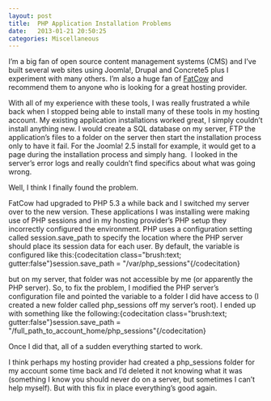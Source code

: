 ```yaml
---
layout: post
title:  PHP Application Installation Problems
date:   2013-01-21 20:50:25
categories: Miscellaneous
---
```

I’m a big fan of open source content management systems (CMS) and I’ve built several web sites using Joomla!, Drupal and Concrete5 plus I experiment with many others. I’m also a huge fan of [FatCow](http://www.fatcow.com/join/index.bml?AffID=607551) and recommend them to anyone who is looking for a great hosting provider.

With all of my experience with these tools, I was really frustrated a while back when I stopped being able to install many of these tools in my hosting account. My existing application installations worked great, I simply couldn’t install anything new. I would create a SQL database on my server, FTP the application’s files to a folder on the server then start the installation process only to have it fail. For the Joomla! 2.5 install for example, it would get to a page during the installation process and simply hang.  I looked in the server’s error logs and really couldn’t find specifics about what was going wrong.

Well, I think I finally found the problem.

FatCow had upgraded to PHP 5.3 a while back and I switched my server over to the new version. These applications I was installing were making use of PHP sessions and in my hosting provider’s PHP setup they incorrectly configured the environment. PHP uses a configuration setting called session.save\_path to specify the location where the PHP server should place its session data for each user. By default, the variable is configured like this:{codecitation class="brush:text; gutter:false"}session.save\_path = "/var/php\_sessions"{/codecitation}

but on my server, that folder was not accessible by me (or apparently the PHP server). So, to fix the problem, I modified the PHP server’s configuration file and pointed the variable to a folder I did have access to (I created a new folder called php\_sessions off my server’s root). I ended up with something like the following:{codecitation class="brush:text; gutter:false"}session.save\_path = "/full\_path\_to\_account\_home/php\_sessions"{/codecitation}

Once I did that, all of a sudden everything started to work.

I think perhaps my hosting provider had created a php\_sessions folder for my account some time back and I’d deleted it not knowing what it was (something I know you should never do on a server, but sometimes I can’t help myself). But with this fix in place everything’s good again.